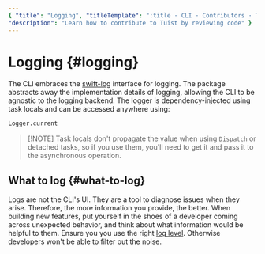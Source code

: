 ```yaml
---
{ "title": "Logging", "titleTemplate": ":title · CLI · Contributors · Tuist",
"description": "Learn how to contribute to Tuist by reviewing code" }
---
```

# Logging {#logging}

The CLI embraces the [swift-log](https://github.com/apple/swift-log) interface
for logging. The package abstracts away the implementation details of logging,
allowing the CLI to be agnostic to the logging backend. The logger is
dependency-injected using task locals and can be accessed anywhere using:

```bash
Logger.current
```

> [!NOTE] Task locals don't propagate the value when using `Dispatch` or
> detached tasks, so if you use them, you'll need to get it and pass it to the
> asynchronous operation.

## What to log {#what-to-log}

Logs are not the CLI's UI. They are a tool to diagnose issues when they arise.
Therefore, the more information you provide, the better. When building new
features, put yourself in the shoes of a developer coming across unexpected
behavior, and think about what information would be helpful to them. Ensure you
you use the right [log
level](https://www.swift.org/documentation/server/guides/libraries/log-levels.html).
Otherwise developers won't be able to filter out the noise.
